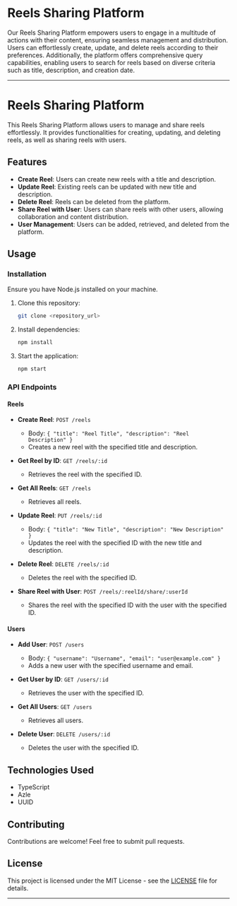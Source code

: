 # Reels Sharing Platform

Our Reels Sharing Platform empowers users to engage in a multitude of actions with their content, ensuring seamless management and distribution. Users can effortlessly create, update, and delete reels according to their preferences. Additionally, the platform offers comprehensive query capabilities, enabling users to search for reels based on diverse criteria such as title, description, and creation date.


---

# Reels Sharing Platform

This Reels Sharing Platform allows users to manage and share reels effortlessly. It provides functionalities for creating, updating, and deleting reels, as well as sharing reels with users.

## Features

- **Create Reel**: Users can create new reels with a title and description.
- **Update Reel**: Existing reels can be updated with new title and description.
- **Delete Reel**: Reels can be deleted from the platform.
- **Share Reel with User**: Users can share reels with other users, allowing collaboration and content distribution.
- **User Management**: Users can be added, retrieved, and deleted from the platform.

## Usage

### Installation

Ensure you have Node.js installed on your machine.

1. Clone this repository:
   ```bash
   git clone <repository_url>
   ```

2. Install dependencies:
   ```bash
   npm install
   ```

3. Start the application:
   ```bash
   npm start
   ```

### API Endpoints

#### Reels

- **Create Reel**: `POST /reels`
  - Body: `{ "title": "Reel Title", "description": "Reel Description" }`
  - Creates a new reel with the specified title and description.

- **Get Reel by ID**: `GET /reels/:id`
  - Retrieves the reel with the specified ID.

- **Get All Reels**: `GET /reels`
  - Retrieves all reels.

- **Update Reel**: `PUT /reels/:id`
  - Body: `{ "title": "New Title", "description": "New Description" }`
  - Updates the reel with the specified ID with the new title and description.

- **Delete Reel**: `DELETE /reels/:id`
  - Deletes the reel with the specified ID.

- **Share Reel with User**: `POST /reels/:reelId/share/:userId`
  - Shares the reel with the specified ID with the user with the specified ID.

#### Users

- **Add User**: `POST /users`
  - Body: `{ "username": "Username", "email": "user@example.com" }`
  - Adds a new user with the specified username and email.

- **Get User by ID**: `GET /users/:id`
  - Retrieves the user with the specified ID.

- **Get All Users**: `GET /users`
  - Retrieves all users.

- **Delete User**: `DELETE /users/:id`
  - Deletes the user with the specified ID.

## Technologies Used

- TypeScript
- Azle
- UUID

## Contributing

Contributions are welcome! Feel free to submit pull requests.

## License

This project is licensed under the MIT License - see the [LICENSE](LICENSE) file for details.

---
